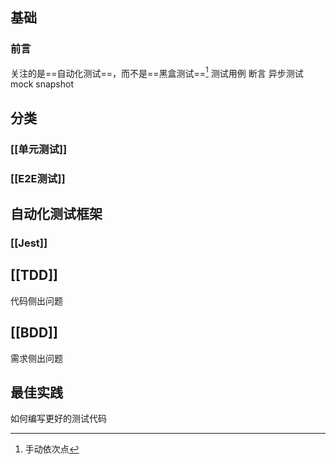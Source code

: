 ## 基础
### 前言
关注的是==自动化测试==，而不是==黑盒测试==[^1]
测试用例
断言
异步测试
mock
snapshot
## 分类
### [[单元测试]]
### [[E2E测试]]
## 自动化测试框架
### [[Jest]]
## [[TDD]]
代码侧出问题
## [[BDD]]
需求侧出问题
## 最佳实践
如何编写更好的测试代码

[^1]: 手动依次点